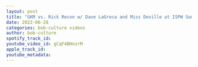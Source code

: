 ```yaml
---
layout: post
title: "GKM vs. Rick Recon w/ Dave LaGreca and Miss Deville at ISPW SummerFest"
date: 2022-06-28
categories: bob-culture videos
author: bob-culture
spotify_track_id: 
youtube_video_id: gCqF4BHnzrM
apple_track_id: 
youtube_metadata: 
---
```

